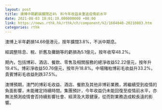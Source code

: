 ```yaml
---
layout: post
title: 澳博中期虧損擴闊近4%　料今年收益未重返疫情前水平
date: 2021-08-03 18:01:19.000000000 +08:00
link: https://news.rthk.hk/rthk/ch/component/k2/1604040-20210803.htm
categories: rthk
---
```


澳博上半年虧損14.66億港元，按年擴闊3.8%，不派中期息。

經調整除息、稅、折舊及攤銷等的虧損為5.1億元，按年收窄48.2%。

期內，包括博彩、酒店、餐飲、零售及相關服務的總淨收益52.22億元，按年升19.4%。博彩淨收益50.76億元，按年升18.8%。中場賭枱博彩毛收益升33.2%，貴賓博彩毛收益則跌37.5%。

澳博預期，澳門的博彩毛收益、酒店、餐飲及其他非博彩業務，將繼續受到疫情的負面影響，未能確定持續時間。集團預計，今年收益仍未能回復至疫情前水平，亦無法預測疫情會否持續影響社會、經濟及大眾健康，從而對業務造成較長遠的影響。
